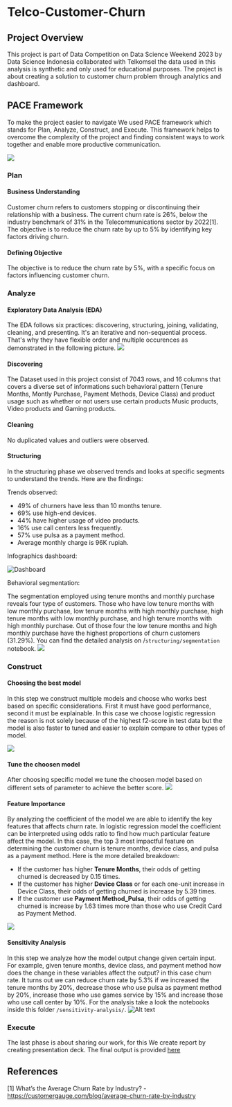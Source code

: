# Telco-Customer-Churn

## Project Overview
This project is part of Data Competition on Data Science Weekend 2023 by Data Science Indonesia collaborated with Telkomsel the data used in this analysis is synthetic and only used for educational purposes. The project is about creating a solution to customer churn problem through analytics and dashboard. 

## PACE Framework
To make the project easier to navigate We used PACE framework which stands for Plan, Analyze, Construct, and Execute. This framework helps to overcome the complexity of the project and finding consistent ways to work together and enable more productive communication.


![](https://d3c33hcgiwev3.cloudfront.net/imageAssetProxy.v1/x8PORxRWQIGwQ-aNdgPl-g_7853d685bdea44489c0039b91597c4f1_PACE-workflow.png?expiry=1703548800000&hmac=BoRiG7_XX8G1mgXz2bXC83hJELNEKSN7rxC2MtttNY8)

### Plan
#### Business Understanding
Customer churn refers to customers stopping or discontinuing their relationship with a business. The current churn rate is 26%, below the industry benchmark of 31% in the Telecommunications sector by 2022[1]. The objective is to reduce the churn rate by up to 5% by identifying key factors driving churn.

#### Defining Objective
The objective is to reduce the churn rate by 5%, with a specific focus on factors influencing customer churn.

### Analyze
#### Exploratory Data Analysis (EDA)
The EDA follows six practices: discovering, structuring, joining, validating, cleaning, and presenting. It's an iterative and non-sequential process. That's why they have flexible order and multiple occurences as demonstrated in the following picture.
![](https://d3c33hcgiwev3.cloudfront.net/imageAssetProxy.v1/aud4m48xQFi2qtjJECtauw_62390e389ea4441cb360cedc5d5111f1_ADA_R-012-EDA-practices-flowchart.png?expiry=1703548800000&hmac=O5BTOZaE9A19hxjabTXlbPlYCfq5Y2yq7So97Bhi1fc)

#### Discovering
The Dataset used in this project consist of 7043 rows, and 16 columns that covers a diverse set of informations such behavioral pattern (Tenure Months, Montly Purchase, Payment Methods, Device Class) and product usage such as whether or not users use certain products Music products, Video products and Gaming products.

#### Cleaning
No duplicated values and outliers were observed.

#### Structuring
In the structuring phase we observed trends and looks at specific segments to understand the trends. Here are the findings:

Trends observed:
- 49% of churners have less than 10 months tenure.
- 69% use high-end devices.
- 44% have higher usage of video products.
- 16% use call centers less frequently.
- 57% use pulsa as a payment method.
- Average monthly charge is 96K rupiah.

Infographics dashboard:

![Dashboard](/assets/dashboard.jpg)

Behavioral segmentation:

The segmentation employed using tenure months and monthly purchase reveals four type of customers. Those who have low tenure months with low monthly purchase, low tenure months with high monthly purchase, high tenure months with low monthly purchase, and high tenure months with high monthly purchase. Out of those four the low tenure months and high monthly purchase have the highest proportions of churn customers (31.29%). You can find the detailed analysis on /`structuring/segmentation` notebook.
![](/assets/segmentation.png)



### Construct
#### Choosing the best model
In this step we construct multiple models and choose who works best based on specific considerations. First it must have good performance, second it must be explainable. In this case we choose logistic regression the reason is not solely because of the highest f2-score in test data but the model is also faster to tuned and easier to explain compare to other types of model.

![](/assets/modelling_feature_engineered.png)

#### Tune the choosen model
After choosing specific model we tune the choosen model based on different sets of parameter to achieve the better score.
![](/assets/modelling_tune.jpg)

#### Feature Importance
By analyzing the coefficient of the model we are able to identify the key features that affects churn rate. In logistic regression model the coefficient can be interpreted using odds ratio to find how much particular feature affect the model. In this case, the top 3 most impactful feature on determining the customer churn is tenure months, device class, and pulsa as a payment method. Here is the more detailed breakdown:

- If the customer has higher **Tenure Months**, their odds of getting churned is decreased by 0.15 times.
- If the customer has higher **Device Class** or for each one-unit increase in Device Class, their odds of getting churned is increase by 5.39 times.
- If the customer use **Payment Method_Pulsa**, their odds of getting churned is increase by 1.63 times more than those who use Credit Card as Payment Method.

![](/assets/feature_importance.jpg)

#### Sensitivity Analysis
In this step we analyze how the model output change given certain input. For example, given tenure months, device class, and payment method how does the change in these variables affect the output? in this case churn rate. It turns out we can reduce churn rate by 5.3% if we increased the tenure months by 20%, decrease those who use pulsa as payment method by 20%, increase those who use games service by 15% and increase those who use call center by 10%. For the analysis take a look the notebooks inside this folder `/sensitivity-analysis/`.
![Alt text](assets/sensitivity_analysis.jpg)

### Execute
The last phase is about sharing our work, for this We create report by creating presentation deck. The final output is provided [here](https://docs.google.com/presentation/d/14xhenNTb-oBI6nLgG6xDxbaTYc3RSdX_/edit)

## References
[1] What’s the Average Churn Rate by Industry? - https://customergauge.com/blog/average-churn-rate-by-industry